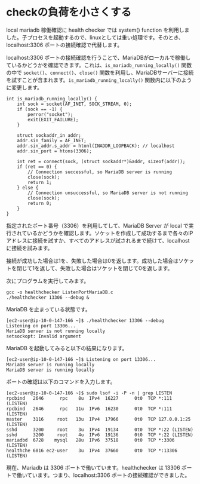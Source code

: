 # checkの負荷を小さくする

local mariadb 稼働確認に health checker では system() function を利用しました。子プロセスを起動するので、linuxとしては重い処理です。そのとき、localhost:3306 ポートの接続確認で代替します。

localhost:3306 ポートの接続確認を行うことで、MariaDBがローカルで稼働しているかどうかを確認できます。これは、```is_mariadb_running_locally()``` 関数の中で ```socket()```、```connect()```、```close()``` 関数を利用し、MariaDBサーバーに接続を試すことが含まれます。```is_mariadb_running_locally()``` 関数内に以下のように変更します。
```
int is_mariadb_running_locally() {
    int sock = socket(AF_INET, SOCK_STREAM, 0);
    if (sock == -1) {
        perror("socket");
        exit(EXIT_FAILURE);
    }

    struct sockaddr_in addr;
    addr.sin_family = AF_INET;
    addr.sin_addr.s_addr = htonl(INADDR_LOOPBACK); // localhost
    addr.sin_port = htons(3306);

    int ret = connect(sock, (struct sockaddr*)&addr, sizeof(addr));
    if (ret == 0) {
        // Connection successful, so MariaDB server is running
        close(sock);
        return 1;
    } else {
        // Connection unsuccessful, so MariaDB server is not running
        close(sock);
        return 0;
    }
}
```

指定されたポート番号（3306）を利用してして、MariaDB Server が local で実行されているかどうかを確認します。ソケットを作成して成功するまで各々のIPアドレスに接続を試すか、すべてのアドレスが試されるまで続けて、localhostに接続を試みます。

接続が成功した場合は1を、失敗した場合は0を返します。成功した場合はソケットを閉じて1を返して、失敗した場合はソケットを閉じて0を返します。

次にプログラムを実行してみます。
```
gcc -o healthchecker ListenPortMariaDB.c
./healthchecker 13306 --debug &
```
MariaDB を止まっている状態です。
```
[ec2-user@ip-10-0-147-166 ~]$ ./healthchecker 13306 --debug
Listening on port 13306...
MariaDB server is not running locally
setsockopt: Invalid argument
```

MariaDB を起動してみると以下の結果になります。
```
[ec2-user@ip-10-0-147-166 ~]$ Listening on port 13306...
MariaDB server is running locally
MariaDB server is running locally
```

ポートの確認は以下のコマンドを入力します。
```
[ec2-user@ip-10-0-147-166 ~]$ sudo lsof -i -P -n | grep LISTEN
rpcbind   2646      rpc    8u  IPv4  16227      0t0  TCP *:111 (LISTEN)
rpcbind   2646      rpc   11u  IPv6  16230      0t0  TCP *:111 (LISTEN)
master    3116     root   13u  IPv4  17966      0t0  TCP 127.0.0.1:25 (LISTEN)
sshd      3200     root    3u  IPv4  19134      0t0  TCP *:22 (LISTEN)
sshd      3200     root    4u  IPv6  19136      0t0  TCP *:22 (LISTEN)
mariadbd  6728    mysql   28u  IPv6  37518      0t0  TCP *:3306 (LISTEN)
healthche 6816 ec2-user    3u  IPv4  37660      0t0  TCP *:13306 (LISTEN)
```

現在、Mariadb は 3306 ポートで働いています。healthchecker は 13306 ポートで働いています。つまり、localhost:3306 ポートの接続確認ができました。